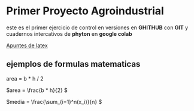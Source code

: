# Primer Proyecto Agroindustrial 

este es el primer ejercicio de control en versiones en **GHITHUB** con **GIT** y cuadernos intercativos de **phyton** en **google colab** 

[Apuntes de latex](https://metodos.fam.cie.uva.es/~latex/apuntes/apuntes3.pdf)

## ejemplos de formulas matematicas 

area = b * h / 2

$area = \frac{b * h}{2} $

$media = \frac{\sum_{i=1}^n(x_i)}{n} $
